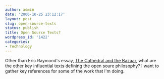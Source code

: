 ```yaml
---
author: admin
date: '2006-10-25 23:12:17'
layout: post
slug: open-source-texts
status: publish
title: Open Source Texts?
wordpress_id: '1422'
categories:
- Technology
---
```

Other than Eric Raymond's essay, <a href="http://catb.org/~esr/writings/cathedral-bazaar/">The Cathedral and the Bazaar</a>, what are the other key influential texts defining the open soure philosophy? I want to gather key references for some of the work that I'm doing.
